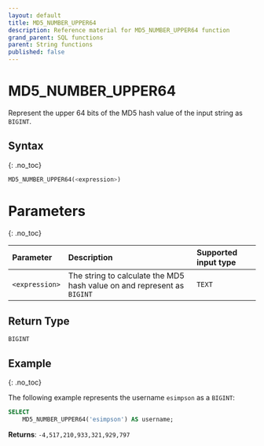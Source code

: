 ```yaml
---
layout: default
title: MD5_NUMBER_UPPER64
description: Reference material for MD5_NUMBER_UPPER64 function
grand_parent: SQL functions
parent: String functions
published: false 
---
```


# MD5\_NUMBER\_UPPER64

Represent the upper 64 bits of the MD5 hash value of the input string as `BIGINT`.

## Syntax
{: .no_toc}

```sql
MD5_NUMBER_UPPER64(<expression>)
```

# Parameters 
{: .no_toc}

| Parameter  | Description                                                              |Supported input type | 
| :---------- | :------------------------------------------------------------------------ | :-------|
| `<expression>` | The string to calculate the MD5 hash value on and represent as `BIGINT` | `TEXT` | 

## Return Type
`BIGINT`

## Example
{: .no_toc}

The following example represents the username `esimpson` as a `BIGINT`: 

```sql
SELECT
	MD5_NUMBER_UPPER64('esimpson') AS username;
```

**Returns**: `-4,517,210,933,321,929,797`
